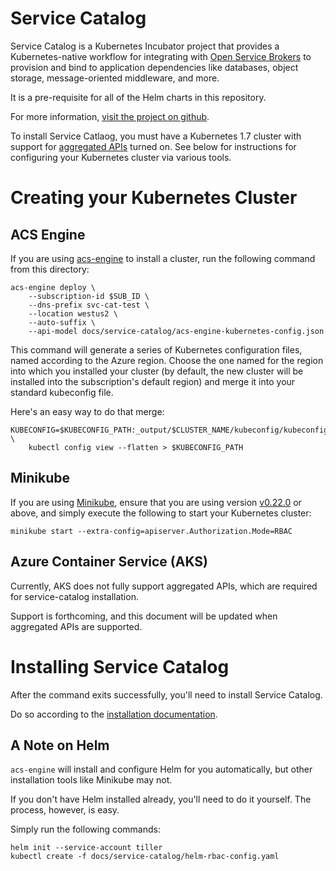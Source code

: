# Service Catalog

Service Catalog is a Kubernetes Incubator project that provides a
Kubernetes-native workflow for integrating with 
[Open Service Brokers](https://www.openservicebrokerapi.org/) 
to provision and bind to application dependencies like databases, object
storage, message-oriented middleware, and more.

It is a pre-requisite for all of the Helm charts in this repository.

For more information, 
[visit the project on github](https://github.com/kubernetes-incubator/service-catalog).

To install Service Catlaog, you must have a Kubernetes 1.7 cluster with support for 
[aggregated APIs](https://kubernetes.io/docs/concepts/api-extension/apiserver-aggregation/) 
turned on. See below for instructions for configuring your Kubernetes cluster via
various tools.

# Creating your Kubernetes Cluster

## ACS Engine

If you are using [acs-engine](https://github.com/Azure/acs-engine) to install a cluster, run
the following command from this directory:

```console
acs-engine deploy \
    --subscription-id $SUB_ID \
    --dns-prefix svc-cat-test \
    --location westus2 \
    --auto-suffix \
    --api-model docs/service-catalog/acs-engine-kubernetes-config.json
```

This command will generate a series of Kubernetes configuration files, named
according to the Azure region. Choose the one named for the region into which
you installed your cluster (by default, the new cluster will be installed
into the subscription's default region) and merge it into your
standard kubeconfig file.

Here's an easy way to do that merge:

```console
KUBECONFIG=$KUBECONFIG_PATH:_output/$CLUSTER_NAME/kubeconfig/kubeconfig.$REGION.json \
    kubectl config view --flatten > $KUBECONFIG_PATH
```

## Minikube

If you are using [Minikube](https://github.com/kubernetes/minikube), ensure that you
are using version [v0.22.0](https://github.com/kubernetes/minikube/releases/tag/v0.22.0) or
above, and simply execute the following to start your Kubernetes cluster:


```console
minikube start --extra-config=apiserver.Authorization.Mode=RBAC
```

## Azure Container Service (AKS)

Currently, AKS does not fully support aggregated APIs, which are required for 
service-catalog installation.

Support is forthcoming, and this document will be updated when aggregated APIs 
are supported.

# Installing Service Catalog

After the command exits successfully, you'll need to install Service Catalog.

Do so according to the
[installation documentation](https://github.com/kubernetes-incubator/service-catalog/blob/master/docs/install.md).

## A Note on Helm

`acs-engine` will install and configure Helm for you automatically, but other
installation tools like Minikube may not.

If you don't have Helm installed already, you'll need to do it yourself. The
process, however, is easy.

Simply run the following commands:

```console
helm init --service-account tiller
kubectl create -f docs/service-catalog/helm-rbac-config.yaml
```

